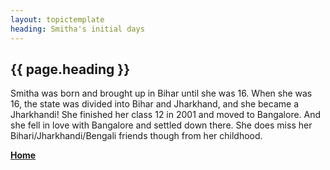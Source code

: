 ```yaml
---
layout: topictemplate
heading: Smitha's initial days
---
```


## {{ page.heading }}

Smitha was born and brought up in Bihar until she was 16. When she was 16, the state was divided into Bihar and Jharkhand, and she became a Jharkhandi! She finished her class 12 in 2001 and moved to Bangalore. And she fell in love with Bangalore and settled down there. She does miss her Bihari/Jharkhandi/Bengali friends though from her childhood.

**[Home](../index.md)**